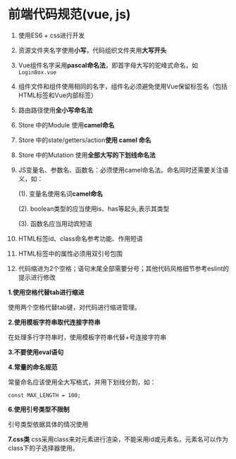 # 前端代码规范(vue, js)

1. 使用ES6 + css进行开发

2. 资源文件夹名字使用**小写**，代码组织文件夹用**大写开头**

3. Vue组件名字采用**pascal命名法**，即首字母大写的驼峰式命名，如`LoginBox.vue`

4. 组件文件和组件使用相同的名字，组件名必须避免使用Vue保留标签名（包括HTML标签和Vue内部标签）

5. 路由路径使用**全小写命名法**

6. Store 中的Module 使用**camel命名**

7. Store 中的state/getters/action**使用 camel 命名**

8. Store 中的Mutation 使用**全部大写的下划线命名法**

9. JS变量名、参数名、函数名：必须使用camel命名法。命名同时还需要关注语义，如：
    
    (1). 变量名使用名词**camel命名**
    
    (2). boolean类型的应当使用is、has等起头,表示其类型
    
    (3). 函数名应当用动宾短语
    
10. HTML标签id、class命名参考功能、作用短语

11. HTML标签中的属性必须用双引号包围

12. 代码缩进为2个空格；语句末尾全部需要分号；其他代码风格细节参考eslint的提示进行修改



**1.使用空格代替tab进行缩进**

使用两个空格代替tab键，对代码进行缩进管理。

**2.使用模板字符串取代连接字符串**


在处理多行字符串时，使用模板字符串代替+号连接字符串

**3.不要使用eval语句**

**4.常量的命名规范**

常量命名应该使用全大写格式，并用下划线分割，如：

```
const MAX_LENGTH = 100;
```

**6.使用引号类型不限制**

引号类型依据具体的情况使用

**7.css类**
css采用class来对元素进行渲染，不能采用id或元素名，元素名可以作为class下的子选择器使用。
